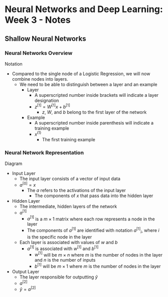# Neural Networks and Deep Learning: Week 3 - Notes

## Shallow Neural Networks 

### Neural Networks Overview

Notation

- Compared to the single node of a Logistic Regression, we will now combine nodes into layers.
  - We need to be able to distinguish between a layer and an example
    - Layer 
      - A superscripted number inside brackets will indicate a layer designation
      - $z^{[1]} = W^{[1]}x + b^{[1]}$
        - $z$, $W$, and $b$ belong to the first layer of the network 
    - Example 
      - A superscripted number inside parenthesis will indicate a training example 
      - $x^{(1)}$
        - The first training example 

### Neural Network Representation

Diagram 

- Input Layer
  - The input layer consists of a vector of input data 
  - $a^{[0]} = x$
    - The $a$ refers to the activations of the input layer 
      - The components of $x$ that pass data into the hidden layer 
- Hidden Layer 
  - The intermediate, hidden layers of the network 
  - $a^{[1]}$
    - $a^{[1]}$ is a $m×1$ matrix where each row represents a node in the layer
    - The components of $a^{[1]}$ are identified with notation $a{^{[1]}}_i$, where $i$ is the specific node in the layer
  - Each layer is associated with values of $w$ and $b$
    - $a^{[1]}$ is associated with $w^{[1]}$ and $b^{[1]}$
      - $w^{[1]}$ will be $m×n$ where $m$ is the number of nodes in the layer and $n$ is the number of inputs
      - $b^{[1]}$ will be $m×1$ where $m$ is the number of nodes in the layer
- Output Layer 
  - The layer responsible for outputting $\hat{y}$
  - $a^{[2]}$
  - $\hat{y} = a^{[2]}$



